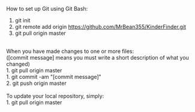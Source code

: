 How to set up Git using Git Bash:<br>
1. git init<br>
2. git remote add origin https://github.com/MrBean355/KinderFinder.git<br>
3. git pull origin master<br>
<br>
When you have made changes to one or more files:<br>
([commit message] means you must write a short description of what you changed)<br>
1. git pull origin master<br>
1. git commit -am "[commit message]"<br>
2. git push origin master<br>
<br>
To update your local repository, simply:<br>
1. git pull origin master